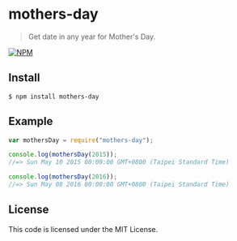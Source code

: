 ﻿mothers-day
=============================
> Get date in any year for Mother's Day.

[![NPM](https://nodei.co/npm/mothers-day.png)](https://nodei.co/npm/mothers-day/)

## Install

```
$ npm install mothers-day
```

## Example

```js
var mothersDay = require("mothers-day");

console.log(mothersDay(2015));
//=> Sun May 10 2015 00:00:00 GMT+0800 (Taipei Standard Time)

console.log(mothersDay(2016));
//=> Sun May 08 2016 00:00:00 GMT+0800 (Taipei Standard Time)
```

## License

This code is licensed under the MIT License.